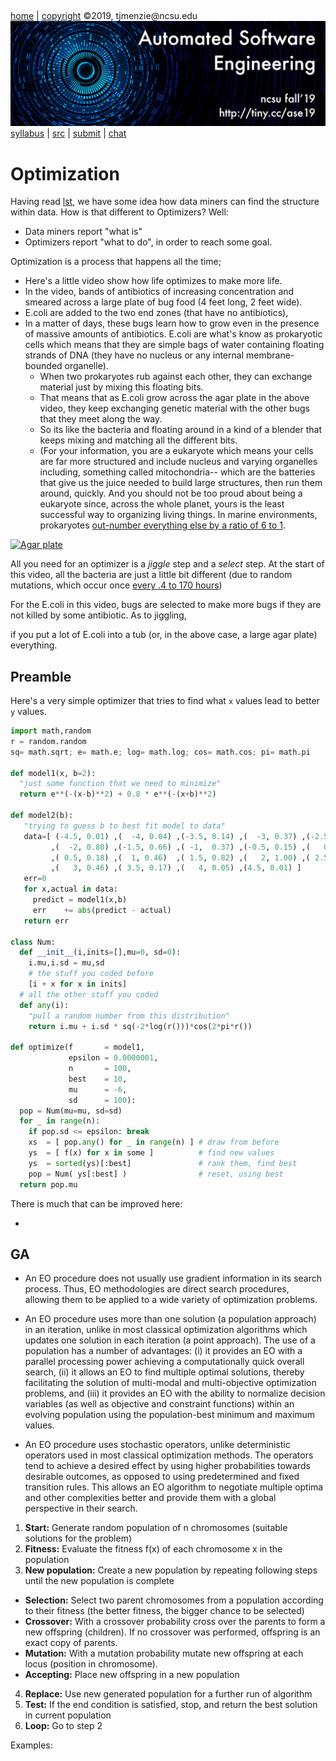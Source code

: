 <a name=top>&nbsp;<p> </a>
[home](http://tiny.cc/ase19#top) | 
[copyright](https://github.com/txt/ase19/blob/master/LICENSE.md#top) &copy;2019, tjmenzie&commat;ncsu.edu 
<br> [<img width=900 src="https://raw.githubusercontent.com/txt/ase19/master/etc/img/banner.png">](http://tiny.cc/ase19)<br> 
[syllabus](https://github.com/txt/ase19/blob/master/syllabus.md#top) | 
[src](http://menzies.us/fun) | 
[submit](http://tiny.cc/ase19give) | 
[chat](https://ase19.slack.com/) 



#   Optimization

Having read [lst](lsr.md), we have some idea how data miners can find the structure within data.
How is that different to Optimizers? Well:

- Data miners report "what is"
- Optimizers report "what to do",  in order to reach some goal.

Optimization is a process that happens all the time;

-  Here's a little video show how life optimizes to make more life. 
- In the video, bands of antibiotics of increasing concentration and smeared across a large plate of bug food (4 feet long, 2 feet wide).
- E.coli are added to the two end zones (that have no antibiotics),
- In a matter of days, these bugs learn how to grow even in the presence of massive amounts of antibiotics.
  E.coli are what's know as prokaryotic cells which means that they are simple bags of water containing floating strands of DNA (they have no nucleus or any internal membrane-bounded organelle). 
  - When two prokaryotes rub against each other, they can exchange material just by mixing this floating bits.  
  - That means that as E.coli grow across the agar plate in the above video, they keep exchanging genetic material with the other bugs that they meet along the way.
  - So its like the bacteria and floating around in a kind of  a blender that keeps mixing and matching all the different bits.
  - (For your information, you are a eukaryote which means your cells are far more structured and include nucleus and varying organelles including, 
     something called mitochondria-- which are the batteries that give us the juice needed to build large structures, then
    run them around, quickly. And you should not be too proud about being a eukaryote since, across the whole planet, yours is the least successful way to organizing living things. In marine environments, prokaryotes 
   [out-number everything else by a ratio of 6 to 1](https://www.ncbi.nlm.nih.gov/pmc/articles/PMC33863/).


[![Agar plate](https://img.youtube.com/vi/plVk4NVIUh8/0.jpg)](https://www.youtube.com/watch?v=plVk4NVIUh8)

All you need
for an optimizer is a _jiggle_ step and a _select_ step. 
At the start of this video, all the bacteria are just a little bit different (due to random mutations, which occur once [every .4 to 170 hours](https://www.ncbi.nlm.nih.gov/pmc/articles/PMC33863/))

For the E.coli in this video, bugs are selected to make more bugs if they are
not killed by some antibiotic. As to jiggling, 

if you put a lot of E.coli into a tub (or, in the above case, a large agar plate)
everything.


## Preamble

Here's a very simple optimizer that tries to find what `x` values
lead to better `y` values.

```python
import math,random
r = random.random
sq= math.sqrt; e= math.e; log= math.log; cos= math.cos; pi= math.pi

def model1(x, b=2):
  "just some function that we need to minimize"
  return e**(-(x-b)**2) + 0.8 * e**(-(x+b)**2)

def model2(b):
   "trying to guess b to best fit model to data"
   data=[ (-4.5, 0.01) ,(  -4, 0.04) ,(-3.5, 0.14) ,(  -3, 0.37) ,(-2.5, 0.66) 
         ,(  -2, 0.80) ,(-1.5, 0.66) ,( -1,  0.37) ,(-0.5, 0.15) ,(   0, 0.08) 
         ,( 0.5, 0.18) ,(  1, 0.46)  ,( 1.5, 0.82) ,(   2, 1.00) ,( 2.5, 0.82) 
         ,(   3, 0.46) ,( 3.5, 0.17) ,(   4, 0.05) ,(4.5, 0.01) ]
   err=0
   for x,actual in data:
     predict = model1(x,b)
     err    += abs(predict - actual)
   return err

class Num:
  def __init__(i,inits=[],mu=0, sd=0):
    i.mu,i.sd = mu,sd
    # the stuff you coded before
    [i + x for x in inits]
  # all the other stuff you coded
  def any(i):
    "pull a random number from this distribution"
    return i.mu + i.sd * sq(-2*log(r()))*cos(2*pi*r())

def optimize(f       = model1,
             epsilon = 0.0000001,
             n       = 100,
             best    = 10,
             mu      = -6,
             sd      = 100):
  pop = Num(mu=mu, sd=sd)
  for _ in range(n):
    if pop.sd <= epsilon: break
    xs  = [ pop.any() for _ in range(n) ] # draw from before
    ys  = [ f(x) for x in some ]          # find new values
    ys  = sorted(ys)[:best]               # rank them, find best
    pop = Num( ys[:best] )                # reset, using best 
  return pop.mu
```

There is much that can be improved here:

- 

## GA
- An EO procedure does not usually use gradient information in its
search process. Thus, EO methodologies are direct search procedures,
allowing them to be applied to a wide variety of optimization
problems.

- An EO procedure uses more than one solution (a population approach)
in an iteration, unlike in most classical optimization algorithms
which updates one solution in each iteration (a point approach).
The use of a population has a number of advantages: (i) it provides
an EO with a parallel processing power achieving a computationally
quick overall search, (ii) it allows an EO to find multiple optimal
solutions, thereby facilitating the solution of multi-modal and
multi-objective optimization problems, and (iii) it provides an EO
with the ability to normalize decision variables (as well as objective
and constraint functions) within an evolving population using the
population-best minimum and maximum values.

- An EO procedure uses stochastic operators, unlike deterministic
operators used in most classical optimization methods. The operators
tend to achieve a desired effect by using higher probabilities
towards desirable outcomes, as opposed to using predetermined and
fixed transition rules. This allows an EO algorithm to negotiate
multiple optima and other complexities better and provide them with
a global perspective in their search.


1. **Start:** Generate random population of n chromosomes (suitable solutions for the problem)
2. **Fitness:** Evaluate the fitness f(x) of each chromosome x in the population
3. **New population:** Create a new population by repeating following steps until the new population is complete
  - **Selection:** Select two parent chromosomes from a population according to their fitness (the better fitness, the bigger chance to be selected)
  - **Crossover:** With a crossover probability cross over the parents to form a new offspring (children). If no crossover was performed, offspring is an exact copy of parents.
  - **Mutation:** With a mutation probability mutate new offspring at each locus (position in chromosome).
  - **Accepting:** Place new offspring in a new population
4. **Replace:** Use new generated population for a further run of algorithm
5. **Test:** If the end condition is satisfied, stop, and return the best solution in current population
6. **Loop:** Go to step 2


Examples:
